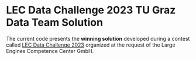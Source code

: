 # LEC Data Challenge 2023 TU Graz Data Team Solution

The current code presents the __winning solution__ developed during a contest called [LEC Data Challenge 2023](https://www.lec.at/research-area/lec-data-challenge-2023-neu/) organized at the request of the Large Engines Competence Center GmbH.
